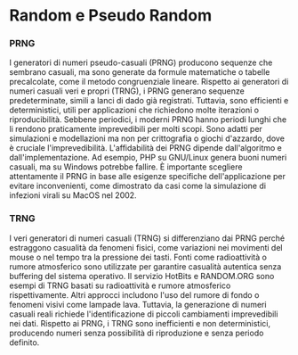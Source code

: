 # Random e Pseudo Random




### PRNG

I generatori di numeri pseudo-casuali (PRNG) producono sequenze che sembrano casuali, ma sono generate da formule matematiche o tabelle precalcolate, come il metodo congruenziale lineare. Rispetto ai generatori di numeri casuali veri e propri (TRNG), i PRNG generano sequenze predeterminate, simili a lanci di dado già registrati. Tuttavia, sono efficienti e deterministici, utili per applicazioni che richiedono molte iterazioni o riproducibilità. Sebbene periodici, i moderni PRNG hanno periodi lunghi che li rendono praticamente imprevedibili per molti scopi. Sono adatti per simulazioni e modellazioni ma non per crittografia o giochi d'azzardo, dove è cruciale l'imprevedibilità. L'affidabilità dei PRNG dipende dall'algoritmo e dall'implementazione. Ad esempio, PHP su GNU/Linux genera buoni numeri casuali, ma su Windows potrebbe fallire. È importante scegliere attentamente il PRNG in base alle esigenze specifiche dell'applicazione per evitare inconvenienti, come dimostrato da casi come la simulazione di infezioni virali su MacOS nel 2002.



### TRNG
I veri generatori di numeri casuali (TRNG) si differenziano dai PRNG perché estraggono casualità da fenomeni fisici, come variazioni nei movimenti del mouse o nel tempo tra la pressione dei tasti. Fonti come radioattività o rumore atmosferico sono utilizzate per garantire casualità autentica senza buffering del sistema operativo. Il servizio HotBits e RANDOM.ORG sono esempi di TRNG basati su radioattività e rumore atmosferico rispettivamente. Altri approcci includono l'uso del rumore di fondo o fenomeni visivi come lampade lava. Tuttavia, la generazione di numeri casuali reali richiede l'identificazione di piccoli cambiamenti imprevedibili nei dati. Rispetto ai PRNG, i TRNG sono inefficienti e non deterministici, producendo numeri senza possibilità di riproduzione e senza periodo definito.

